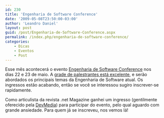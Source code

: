 ```yaml
---
id: 230
title: 'Engenharia de Software Conference'
date: '2009-05-08T23:50:00-03:00'
author: 'Leandro Daniel'
layout: post
guid: /post/Engenharia-de-Software-Conference.aspx
permalink: /index.php/engenharia-de-software-conference/
categories:
    - Dicas
    - Eventos
    - Post
---
```


Esse mês acontecerá o evento [Engenharia de Software Conference](http://www.devmedia.com.br/es_conference/) nos dias 22 e 23 de maio. A [grade de palestrantes está excelente](http://www.devmedia.com.br/es_conference/conteudo.html), e serão abordados os principais temas da Engenharia de Software atual. Os ingressos estão acabando, então se você se interessou sugiro inscrever-se rapidamente.

Como articulista da revista .net Magazine ganhei um ingresso (gentilmente oferecido pela [DevMedia](<gentilmente oferecido pela DevMedia>)) para participar do evento, pelo qual aguardo com grande ansiedade. Para quem já se inscreveu, nos vemos lá!